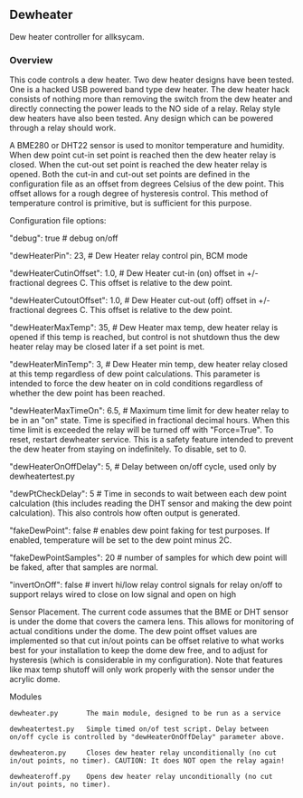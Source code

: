 ## Dewheater

Dew heater controller for allksycam.

### Overview

This code controls a dew heater. Two dew heater designs have been tested. One is a hacked USB powered band type dew
heater.
The dew heater hack consists of nothing more than removing the switch from the dew heater and directly connecting the
power leads to the NO side of a relay. Relay style dew heaters have also been tested. Any design which can be powered
through
a relay should work.

A BME280 or DHT22 sensor is used to monitor temperature and humidity. When dew point cut-in set point is reached then
the dew heater relay is closed. When the cut-out set point is reached the dew heater relay is opened. Both the cut-in
and
cut-out set points are defined in the configuration file as an offset from degrees Celsius of the dew point.
This offset allows for a rough degree of hysteresis control. This method of temperature control is primitive,
but is sufficient for this purpose.

Configuration file options:

"debug": true # debug on/off

"dewHeaterPin": 23, # Dew Heater relay control pin, BCM mode

"dewHeaterCutinOffset": 1.0, # Dew Heater cut-in (on) offset in +/- fractional degrees C. This offset is relative to the
dew point.

"dewHeaterCutoutOffset": 1.0, # Dew Heater cut-out (off) offset in +/- fractional degrees C. This offset is relative to
the dew point.

"dewHeaterMaxTemp": 35, # Dew Heater max temp, dew heater relay is opened if this temp is reached, but control
is not shutdown thus the dew heater relay may be closed later if a set point is met.

"dewHeaterMinTemp": 3, # Dew Heater min temp, dew heater relay closed at this temp regardless of dew point
calculations. This parameter is intended to force the dew heater on in cold conditions
regardless of whether the dew point has been reached.

"dewHeaterMaxTimeOn": 6.5, # Maximum time limit for dew heater relay to be in an "on" state. Time is specified in
fractional decimal hours. When this time limit is exceeded the relay will be turned
off with "Force=True". To reset, restart dewheater service. This is a safety feature
intended to prevent the dew heater from staying on indefinitely. To disable, set to 0.

"dewHeaterOnOffDelay": 5, # Delay between on/off cycle, used only by dewheatertest.py

"dewPtCheckDelay": 5 # Time in seconds to wait between each dew point calculation (this includes reading
the DHT sensor and making the dew point calculation). This also controls how often
output is generated.

"fakeDewPoint": false # enables dew point faking for test purposes. If enabled, temperature will be set to
the dew point minus 2C.

"fakeDewPointSamples": 20 # number of samples for which dew point will be faked, after that samples are normal.

"invertOnOff": false # invert hi/low relay control signals for relay on/off to support relays wired to
close on low signal and open on high

Sensor Placement. The current code assumes that the BME or DHT sensor is under the dome that covers the camera lens.
This allows for monitoring of actual conditions under the dome. The dew point offset values are implemented so that
cut in/out points can be offset relative to what works best for your installation to keep the dome dew free, and to
adjust
for hysteresis (which is considerable in my configuration). Note that features like max temp shutoff will only work
properly
with the sensor under the acrylic dome.

Modules

	dewheater.py  	   The main module, designed to be run as a service

	dewheatertest.py   Simple timed on/of test script. Delay between on/off cycle is controlled by "dewHeaterOnOffDelay" parameter above.

	dewheateron.py     Closes dew heater relay unconditionally (no cut in/out points, no timer). CAUTION: It does NOT open the relay again!

	dewheateroff.py    Opens dew heater relay unconditionally (no cut in/out points, no timer).
	
	



  



